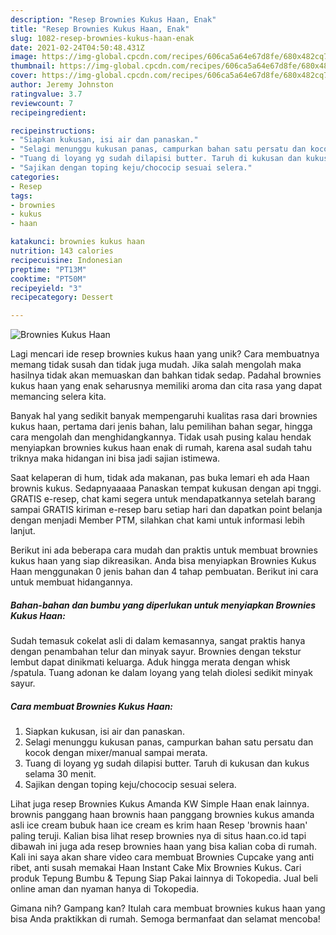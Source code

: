 ```yaml
---
description: "Resep Brownies Kukus Haan, Enak"
title: "Resep Brownies Kukus Haan, Enak"
slug: 1082-resep-brownies-kukus-haan-enak
date: 2021-02-24T04:50:48.431Z
image: https://img-global.cpcdn.com/recipes/606ca5a64e67d8fe/680x482cq70/brownies-kukus-haan-foto-resep-utama.jpg
thumbnail: https://img-global.cpcdn.com/recipes/606ca5a64e67d8fe/680x482cq70/brownies-kukus-haan-foto-resep-utama.jpg
cover: https://img-global.cpcdn.com/recipes/606ca5a64e67d8fe/680x482cq70/brownies-kukus-haan-foto-resep-utama.jpg
author: Jeremy Johnston
ratingvalue: 3.7
reviewcount: 7
recipeingredient:

recipeinstructions:
- "Siapkan kukusan, isi air dan panaskan."
- "Selagi menunggu kukusan panas, campurkan bahan satu persatu dan kocok dengan mixer/manual sampai merata."
- "Tuang di loyang yg sudah dilapisi butter. Taruh di kukusan dan kukus selama 30 menit."
- "Sajikan dengan toping keju/chococip sesuai selera."
categories:
- Resep
tags:
- brownies
- kukus
- haan

katakunci: brownies kukus haan 
nutrition: 143 calories
recipecuisine: Indonesian
preptime: "PT13M"
cooktime: "PT50M"
recipeyield: "3"
recipecategory: Dessert

---
```



![Brownies Kukus Haan](https://img-global.cpcdn.com/recipes/606ca5a64e67d8fe/680x482cq70/brownies-kukus-haan-foto-resep-utama.jpg)

Lagi mencari ide resep brownies kukus haan yang unik? Cara membuatnya memang tidak susah dan tidak juga mudah. Jika salah mengolah maka hasilnya tidak akan memuaskan dan bahkan tidak sedap. Padahal brownies kukus haan yang enak seharusnya memiliki aroma dan cita rasa yang dapat memancing selera kita.

Banyak hal yang sedikit banyak mempengaruhi kualitas rasa dari brownies kukus haan, pertama dari jenis bahan, lalu pemilihan bahan segar, hingga cara mengolah dan menghidangkannya. Tidak usah pusing kalau hendak menyiapkan brownies kukus haan enak di rumah, karena asal sudah tahu triknya maka hidangan ini bisa jadi sajian istimewa.

Saat kelaperan di hum, tidak ada makanan, pas buka lemari eh ada Haan brownis kukus. Sedapnyaaaaa Panaskan tempat kukusan dengan api tnggi. GRATIS e-resep, chat kami segera untuk mendapatkannya setelah barang sampai GRATIS kiriman e-resep baru setiap hari dan dapatkan point belanja dengan menjadi Member PTM, silahkan chat kami untuk informasi lebih lanjut.


Berikut ini ada beberapa cara mudah dan praktis untuk membuat brownies kukus haan yang siap dikreasikan. Anda bisa menyiapkan Brownies Kukus Haan menggunakan 0 jenis bahan dan 4 tahap pembuatan. Berikut ini cara untuk membuat hidangannya.

<!--inarticleads1-->

##### Bahan-bahan dan bumbu yang diperlukan untuk menyiapkan Brownies Kukus Haan:



Sudah temasuk cokelat asli di dalam kemasannya, sangat praktis hanya dengan penambahan telur dan minyak sayur. Brownies dengan tekstur lembut dapat dinikmati keluarga. Aduk hingga merata dengan whisk /spatula. Tuang adonan ke dalam loyang yang telah diolesi sedikit minyak sayur. 

<!--inarticleads2-->

##### Cara membuat Brownies Kukus Haan:

1. Siapkan kukusan, isi air dan panaskan.
1. Selagi menunggu kukusan panas, campurkan bahan satu persatu dan kocok dengan mixer/manual sampai merata.
1. Tuang di loyang yg sudah dilapisi butter. Taruh di kukusan dan kukus selama 30 menit.
1. Sajikan dengan toping keju/chococip sesuai selera.


Lihat juga resep Brownies Kukus Amanda KW Simple Haan enak lainnya. brownis panggang haan brownis haan panggang brownies kukus amanda asli ice cream bubuk haan ice cream es krim haan Resep &#39;brownis haan&#39; paling teruji. Kalian bisa lihat resep brownies nya di situs haan.co.id tapi dibawah ini juga ada resep brownies haan yang bisa kalian coba di rumah. Kali ini saya akan share video cara membuat Brownies Cupcake yang anti ribet, anti susah memakai Haan Instant Cake Mix Brownies Kukus. Cari produk Tepung Bumbu &amp; Tepung Siap Pakai lainnya di Tokopedia. Jual beli online aman dan nyaman hanya di Tokopedia. 

Gimana nih? Gampang kan? Itulah cara membuat brownies kukus haan yang bisa Anda praktikkan di rumah. Semoga bermanfaat dan selamat mencoba!
